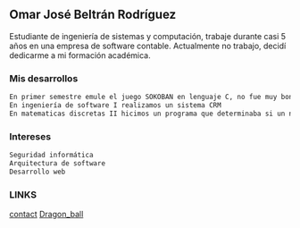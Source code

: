 ## Omar José Beltrán Rodríguez

Estudiante de ingeniería de sistemas y computación, trabaje durante casi 5 años en una empresa de software contable.
Actualmente no trabajo, decidí dedicarme a mi formación académica.

### Mis desarrollos

```markdown
En primer semestre emule el juego SOKOBAN en lenguaje C, no fue muy bonito pero era entretenido  :P
En ingeniería de software I realizamos un sistema CRM
En matematicas discretas II hicimos un programa que determinaba si un número era primo o no, empleando el Test de Fermat
```
### Intereses

```markdown
Seguridad informática
Arquitectura de software
Desarrollo web
```

### LINKS

[contact](ojbeltranr@unal.edu.co)
[Dragon_ball](http://dbsuperlatino.net/dragon-ball-super?page=12)


